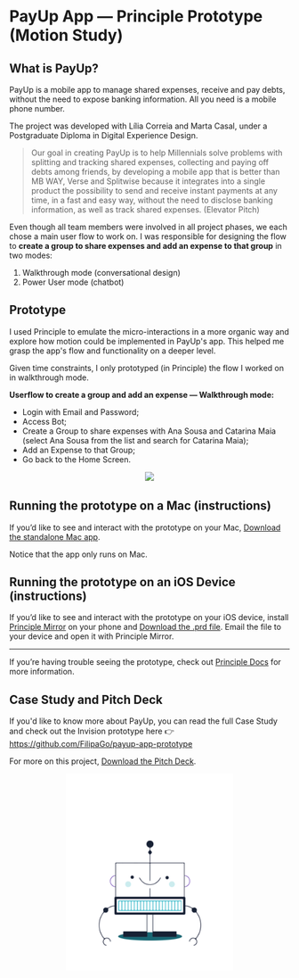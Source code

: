# PayUp App — Principle Prototype (Motion Study)

## What is PayUp?

PayUp is a mobile app to manage shared expenses, receive and pay debts, without the need to expose banking information. All you need is a mobile phone number.

The project was developed with Lília Correia and Marta Casal, under a Postgraduate Diploma in Digital Experience Design.

> Our goal in creating PayUp is to help Millennials solve problems with splitting and tracking shared expenses, collecting and paying off debts among friends, by developing a mobile app that is better than MB WAY, Verse and Splitwise because it integrates into a single product the possibility to send and receive instant payments at any time, in a fast and easy way, without the need to disclose banking information, as well as track shared expenses. (Elevator Pitch)

Even though all team members were involved in all project phases, we each chose a main user flow to work on. I was responsible for designing the flow to **create a group to share expenses and add an expense to that group** in two modes:

1. Walkthrough mode (conversational design)
2. Power User mode (chatbot)

## Prototype

I used Principle to emulate the micro-interactions in a more organic way and explore how motion could be implemented in PayUp's app. This helped me grasp the app's flow and functionality on a deeper level.

Given time constraints, I only prototyped (in Principle) the flow I worked on in walkthrough mode.

**Userflow to create a group and add an expense — Walkthrough mode:**

*	Login with Email and Password;
*	Access Bot;
*	Create a Group to share expenses with Ana Sousa and Catarina Maia (select Ana Sousa from the list and search for Catarina Maia);
*	Add an Expense to that Group;
* Go back to the Home Screen.

<p align="center">
<img src="https://github.com/FilipaGo/payup-app-prototype-principle/raw/master/_images_readme/payup_demo.gif" width="250" />
</p>

## Running the prototype on a Mac (instructions)
If you’d like to see and interact with the prototype on your Mac, [Download the standalone Mac app](https://github.com/FilipaGo/payup-app-prototype-principle/raw/master/09_bot-walkthrough.zip).

Notice that the app only runs on Mac.

## Running the prototype on an iOS Device (instructions)
If you’d like to see and interact with the prototype on your iOS device, install [Principle Mirror](https://itunes.apple.com/us/app/principle-mirror-ui-design/id991911319?ls=1&mt=8) on your phone and [Download the .prd file](https://github.com/FilipaGo/payup-app-prototype-principle/raw/master/09_bot-walkthrough.prd). Email the file to your device and open it with Principle Mirror.

***

If you’re having trouble seeing the prototype, check out [Principle Docs](http://principleformac.com/docs.html#sharing) for more information.

## Case Study and Pitch Deck

If you'd like to know more about PayUp, you can read the full Case Study and check out the Invision prototype here 👉 https://github.com/FilipaGo/payup-app-prototype

For more on this project, [Download the Pitch Deck](https://github.com/FilipaGo/payup-app-prototype-principle/raw/master/_docs_readme/pitch_payup.key).

<p align="center">
<img src="https://raw.githubusercontent.com/FilipaGo/payup-app-prototype-principle/master/_images_readme/payup-bot.gif" alt="PayUp Bot jumping up and down animation" width="300">
</p>
